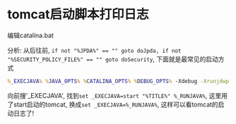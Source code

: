 # tomcat启动脚本打印日志




编辑catalina.bat

分析: 从后往前, ```if not "%JPDA%" == "" goto doJpda, if not "%SECURITY_POLICY_FILE%" == "" goto doSecurity```, 下面就是最常见的启动方式

```bat
%_EXECJAVA% %JAVA_OPTS% %CATALINA_OPTS% %DEBUG_OPTS% -Xdebug -Xrunjdwp:transport=dt_socket,server=y,address=9527,suspend=n -Djava.endorsed.dirs="%JAVA_ENDORSED_DIRS%" -classpath "%CLASSPATH%" -Dcatalina.base="%CATALINA_BASE%" -Dcatalina.home="%CATALINA_HOME%" -Djava.io.tmpdir="%CATALINA_TMPDIR%" %MAINCLASS% %CMD_LINE_ARGS% %ACTION%
```

向前搜'_EXECJAVA', 找到```set _EXECJAVA=start "%TITLE%" %_RUNJAVA%```, 这里用了start启动的tomcat, 换成```set _EXECJAVA=%_RUNJAVA%```, 这样可以看tomcat的启动日志了!
